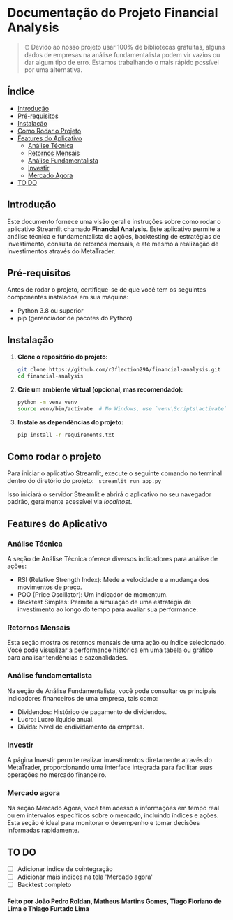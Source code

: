 # Documentação do Projeto Financial Analysis

> ⏰ Devido ao nosso projeto usar 100% de bibliotecas gratuitas, alguns dados de empresas na análise fundamentalista podem vir vazios ou dar algum tipo de erro. Estamos trabalhando o mais rápido possível por uma alternativa. 

## Índice

- [Introdução](#introdução)
- [Pré-requisitos](#pré-requisitos)
- [Instalação](#instalação)
- [Como Rodar o Projeto](#como-rodar-o-projeto)
- [Features do Aplicativo](#features-do-aplicativo)
  - [Análise Técnica](#análise-técnica)
  - [Retornos Mensais](#retornos-mensais)
  - [Análise Fundamentalista](#análise-fundamentalista)
  - [Investir](#investir)
  - [Mercado Agora](#mercado-agora)
- [TO DO](#to-do)

## Introdução

Este documento fornece uma visão geral e instruções sobre como rodar o aplicativo Streamlit chamado **Financial Analysis**. Este aplicativo permite a análise técnica e fundamentalista de ações, backtesting de estratégias de investimento, consulta de retornos mensais, e até mesmo a realização de investimentos através do MetaTrader.

## Pré-requisitos

Antes de rodar o projeto, certifique-se de que você tem os seguintes componentes instalados em sua máquina:

- Python 3.8 ou superior
- pip (gerenciador de pacotes do Python)

## Instalação

1. **Clone o repositório do projeto:**

   ```bash
   git clone https://github.com/r3flection29A/financial-analysis.git
   cd financial-analysis
   ```

2. **Crie um ambiente virtual (opcional, mas recomendado):**

    ```bash
    python -m venv venv
    source venv/bin/activate  # No Windows, use `venv\Scripts\activate`
    ```

3. **Instale as dependências do projeto:**

    ```bash
    pip install -r requirements.txt
    ```

## Como rodar o projeto

Para iniciar o aplicativo Streamlit, execute o seguinte comando no terminal dentro do diretório do projeto:
    ``` 
    streamlit run app.py
    ```

Isso iniciará o servidor Streamlit e abrirá o aplicativo no seu navegador padrão, geralmente acessível via *localhost*.

## Features do Aplicativo

### Análise Técnica

A seção de Análise Técnica oferece diversos indicadores para análise de ações:

- RSI (Relative Strength Index): Mede a velocidade e a mudança dos movimentos de preço.
- POO (Price Oscillator): Um indicador de momentum.
- Backtest Simples: Permite a simulação de uma estratégia de investimento ao longo do tempo para avaliar sua performance.

### Retornos Mensais

Esta seção mostra os retornos mensais de uma ação ou índice selecionado. Você pode visualizar a performance histórica em uma tabela ou gráfico para analisar tendências e sazonalidades.

### Análise fundamentalista 

Na seção de Análise Fundamentalista, você pode consultar os principais indicadores financeiros de uma empresa, tais como:

- Dividendos: Histórico de pagamento de dividendos.
- Lucro: Lucro líquido anual.
- Dívida: Nível de endividamento da empresa.

### Investir 

A página Investir permite realizar investimentos diretamente através do MetaTrader, proporcionando uma interface integrada para facilitar suas operações no mercado financeiro.

### Mercado agora

Na seção Mercado Agora, você tem acesso a informações em tempo real ou em intervalos específicos sobre o mercado, incluindo índices e ações. Esta seção é ideal para monitorar o desempenho e tomar decisões informadas rapidamente.

## TO DO

- [ ] Adicionar indice de cointegração
- [ ] Adicionar mais indices na tela 'Mercado agora'
- [ ] Backtest completo

#### Feito por João Pedro Roldan, Matheus Martins Gomes, Tiago Floriano de Lima e Thiago Furtado Lima
